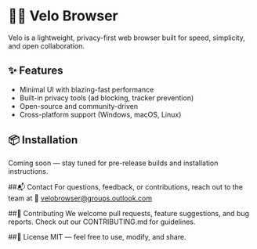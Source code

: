 # 🚴‍♂️ Velo Browser

Velo is a lightweight, privacy-first web browser built for speed, simplicity, and open collaboration.

## ✨ Features
- Minimal UI with blazing-fast performance
- Built-in privacy tools (ad blocking, tracker prevention)
- Open-source and community-driven
- Cross-platform support (Windows, macOS, Linux)

## 📦 Installation
Coming soon — stay tuned for pre-release builds and installation instructions.

##📬 Contact
For questions, feedback, or contributions, reach out to the team at
📧 velobrowser@groups.outlook.com

##🤝 Contributing
We welcome pull requests, feature suggestions, and bug reports.
Check out our CONTRIBUTING.md for guidelines.

##📄 License
MIT — feel free to use, modify, and share.
